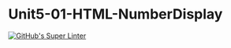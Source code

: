 # Unit5-01-HTML-NumberDisplay
[![GitHub's Super Linter](https://github.com/ICS20-Programming-ZoiaB/Unit5-01-HTML-NumberDisplay/workflows/GitHub's%20Super%20Linter/badge.svg)](https://github.com/ICS20-Programming-ZoiaB/Unit5-01-HTML-NumberDisplay/actions)